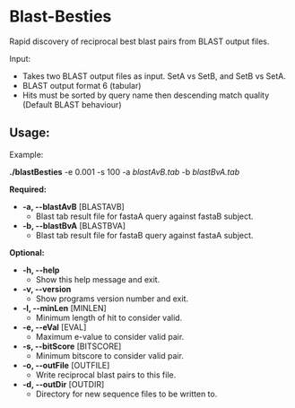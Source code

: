 # Blast-Besties
Rapid discovery of reciprocal best blast pairs from BLAST output files.  

Input: 
  - Takes two BLAST output files as input. SetA vs SetB, and SetB vs SetA.
  - BLAST output format 6 (tabular)
  - Hits must be sorted by query name then descending match quality (Default BLAST behaviour)  

## Usage:
Example:  

**./blastBesties** -e 0.001 -s 100 -a *blastAvB.tab* -b *blastBvA.tab*  

**Required:**
  - **-a, --blastAvB** [BLASTAVB]
    - Blast tab result file for fastaA query against fastaB subject.
  - **-b, --blastBvA** [BLASTBVA]
    - Blast tab result file for fastaB query against fastaA subject.  

**Optional:**
  - **-h, --help**
    - Show this help message and exit.
  - **-v, --version**
    - Show programs version number and exit.
  - **-l, --minLen** [MINLEN]
    - Minimum length of hit to consider valid.
  - **-e, --eVal** [EVAL]  
    - Maximum e-value to consider valid pair.
  - **-s, --bitScore** [BITSCORE]
    - Minimum bitscore to consider valid pair.
  - **-o, --outFile** [OUTFILE]
    - Write reciprocal blast pairs to this file.
  - **-d, --outDir** [OUTDIR]
    - Directory for new sequence files to be written to.
